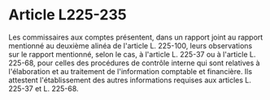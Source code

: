 # Article L225-235

Les commissaires aux comptes présentent, dans un rapport joint au rapport mentionné au deuxième alinéa de l'article L. 225-100, leurs observations sur le rapport mentionné, selon le cas, à l'article L. 225-37 ou à l'article L. 225-68, pour celles des procédures de contrôle interne qui sont relatives à l'élaboration et au traitement de l'information comptable et financière. Ils attestent l'établissement des autres informations requises aux articles L. 225-37 et L. 225-68.
